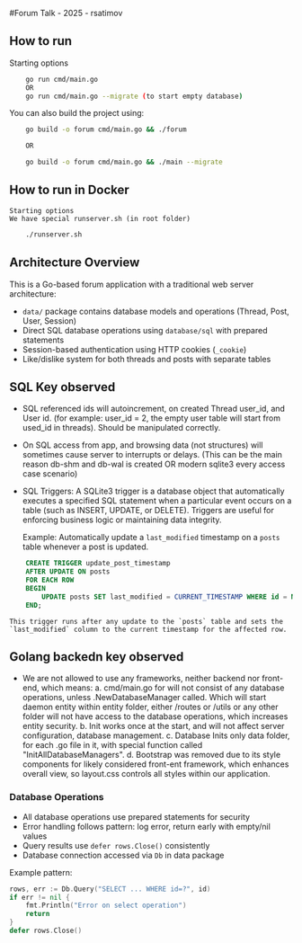 #Forum Talk - 2025 - rsatimov

## How to run

Starting options

```sh
    go run cmd/main.go
    OR
    go run cmd/main.go --migrate (to start empty database)
```

You can also build the project using:

```sh
    go build -o forum cmd/main.go && ./forum

    OR

    go build -o forum cmd/main.go && ./main --migrate
```

## How to run in Docker

    Starting options
    We have special runserver.sh (in root folder)

```sh
    ./runserver.sh
```

## Architecture Overview

This is a Go-based forum application with a traditional web server architecture:

- `data/` package contains database models and operations (Thread, Post, User, Session)
- Direct SQL database operations using `database/sql` with prepared statements
- Session-based authentication using HTTP cookies (`_cookie`)
- Like/dislike system for both threads and posts with separate tables

## SQL Key observed

- SQL referenced ids will autoincrement, on created Thread user_id, and User id. (for example: user_id = 2, the empty user table will start from used_id in threads). Should be manipulated correctly.
- On SQL access from app, and browsing data (not structures) will sometimes cause server to interrupts or delays. (This can be the main reason db-shm and db-wal is created OR modern sqlite3 every access case scenario)
- SQL Triggers:
  A SQLite3 trigger is a database object that automatically executes a specified SQL statement when a particular event occurs on a table (such as INSERT, UPDATE, or DELETE). Triggers are useful for enforcing business logic or maintaining data integrity.

  Example: Automatically update a `last_modified` timestamp on a `posts` table whenever a post is updated.

```sql
    CREATE TRIGGER update_post_timestamp
    AFTER UPDATE ON posts
    FOR EACH ROW
    BEGIN
        UPDATE posts SET last_modified = CURRENT_TIMESTAMP WHERE id = NEW.id;
    END;
```

    This trigger runs after any update to the `posts` table and sets the `last_modified` column to the current timestamp for the affected row.

## Golang backedn key observed

- We are not allowed to use any frameworks, neither backend nor front-end, which means:
  a. cmd/main.go for will not consist of any database operations, unless .NewDatabaseManager called. Which will start daemon entity within entity folder, either /routes or /utils or any other folder will not have access to the database operations, which increases entity security.
  b. Init works once at the start, and will not affect server configuration, database management.
  c. Database Inits only data folder, for each .go file in it, with special function called "InitAllDatabaseManagers".
  d. Bootstrap was removed due to its style components for likely considered front-ent framework, which enhances overall view, so layout.css controls all styles within our application.

### Database Operations

- All database operations use prepared statements for security
- Error handling follows pattern: log error, return early with empty/nil values
- Query results use `defer rows.Close()` consistently
- Database connection accessed via `Db` in data package

Example pattern:

```go
rows, err := Db.Query("SELECT ... WHERE id=?", id)
if err != nil {
    fmt.Println("Error on select operation")
    return
}
defer rows.Close()
```
